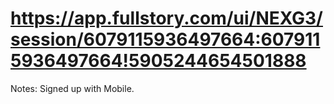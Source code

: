 # https://app.fullstory.com/ui/NEXG3/session/6079115936497664:6079115936497664!5905244654501888

Notes:  Signed up with Mobile.